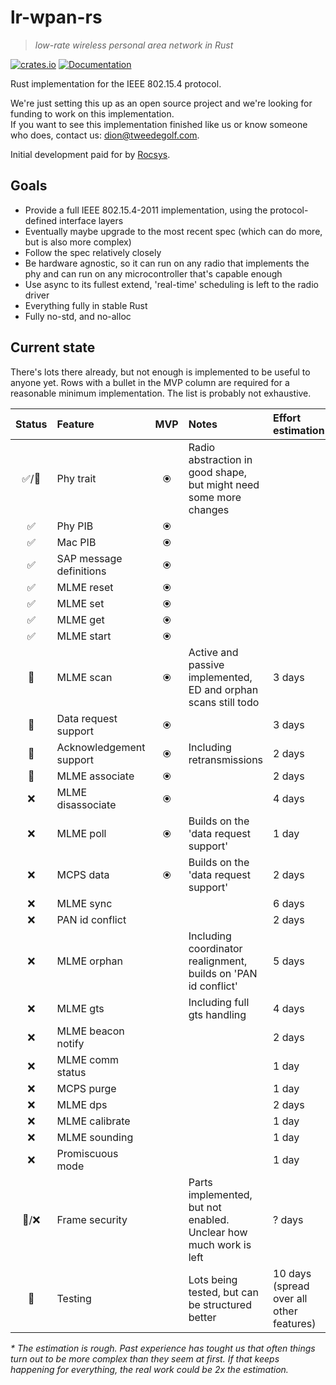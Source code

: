 # lr-wpan-rs

> *low-rate wireless personal area network in Rust*

[![crates.io](https://img.shields.io/crates/v/lr-wpan-rs.svg)](https://crates.io/crates/lr-wpan-rs) [![Documentation](https://docs.rs/lr-wpan-rs/badge.svg)](https://docs.rs/lr-wpan-rs)

Rust implementation for the IEEE 802.15.4 protocol.

We're just setting this up as an open source project and we're looking for funding to work on this implementation.  
If you want to see this implementation finished like us or know someone who does, contact us: dion@tweedegolf.com.

Initial development paid for by [Rocsys](https://www.rocsys.com/).

## Goals

- Provide a full IEEE 802.15.4-2011 implementation, using the protocol-defined interface layers
- Eventually maybe upgrade to the most recent spec (which can do more, but is also more complex)
- Follow the spec relatively closely
- Be hardware agnostic, so it can run on any radio that implements the phy and can run on any microcontroller that's capable enough
- Use async to its fullest extend, 'real-time' scheduling is left to the radio driver
- Everything fully in stable Rust
- Fully no-std, and no-alloc

## Current state

There's lots there already, but not enough is implemented to be useful to anyone yet.
Rows with a bullet in the MVP column are required for a reasonable minimum implementation.
The list is probably not exhaustive.

| Status | Feature                 |  MVP  | Notes                                                             | Effort estimation*                       |
| :----: | :---------------------- | :---: | :---------------------------------------------------------------- | :--------------------------------------- |
|  ✅/🚧   | Phy trait               |   ⦿   | Radio abstraction in good shape, but might need some more changes |                                          |
|   ✅    | Phy PIB                 |   ⦿   |                                                                   |                                          |
|   ✅    | Mac PIB                 |   ⦿   |                                                                   |                                          |
|   ✅    | SAP message definitions |   ⦿   |                                                                   |                                          |
|   ✅    | MLME reset              |   ⦿   |                                                                   |                                          |
|   ✅    | MLME set                |   ⦿   |                                                                   |                                          |
|   ✅    | MLME get                |   ⦿   |                                                                   |                                          |
|   ✅    | MLME start              |   ⦿   |                                                                   |                                          |
|   🚧    | MLME scan               |   ⦿   | Active and passive implemented, ED and orphan scans still todo    | 3 days                                   |
|   🚧    | Data request support    |   ⦿   |                                                                   | 3 days                                   |
|   🚧    | Acknowledgement support |   ⦿   | Including retransmissions                                         | 2 days                                   |
|   🚧    | MLME associate          |   ⦿   |                                                                   | 2 days                                   |
|   ❌    | MLME disassociate       |   ⦿   |                                                                   | 4 days                                   |
|   ❌    | MLME poll               |   ⦿   | Builds on the 'data request support'                              | 1 day                                    |
|   ❌    | MCPS data               |   ⦿   | Builds on the 'data request support'                              | 2 days                                   |
|   ❌    | MLME sync               |       |                                                                   | 6 days                                   |
|   ❌    | PAN id conflict         |       |                                                                   | 2 days                                   |
|   ❌    | MLME orphan             |       | Including coordinator realignment, builds on 'PAN id conflict'    | 5 days                                   |
|   ❌    | MLME gts                |       | Including full gts handling                                       | 4 days                                   |
|   ❌    | MLME beacon notify      |       |                                                                   | 2 days                                   |
|   ❌    | MLME comm status        |       |                                                                   | 1 day                                    |
|   ❌    | MCPS purge              |       |                                                                   | 1 day                                    |
|   ❌    | MLME dps                |       |                                                                   | 2 days                                   |
|   ❌    | MLME calibrate          |       |                                                                   | 1 day                                    |
|   ❌    | MLME sounding           |       |                                                                   | 1 day                                    |
|   ❌    | Promiscuous mode        |       |                                                                   | 1 day                                    |
|  🚧/❌   | Frame security          |       | Parts implemented, but not enabled. Unclear how much work is left | ? days                                   |
|   🚧    | Testing                 |       | Lots being tested, but can be structured better                   | 10 days (spread over all other features) |

_* The estimation is rough. Past experience has tought us that often things turn out to be more complex than they seem at first._
_If that keeps happening for everything, the real work could be 2x the estimation._
